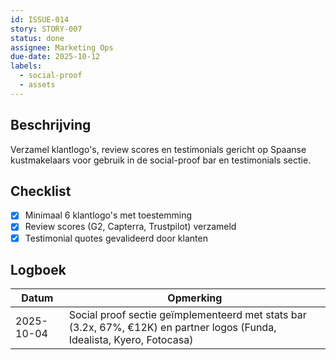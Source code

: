 ```yaml
---
id: ISSUE-014
story: STORY-007
status: done
assignee: Marketing Ops
due-date: 2025-10-12
labels:
  - social-proof
  - assets
---
```


## Beschrijving
Verzamel klantlogo's, review scores en testimonials gericht op Spaanse kustmakelaars voor gebruik in de social-proof bar en testimonials sectie.

## Checklist
- [x] Minimaal 6 klantlogo's met toestemming
- [x] Review scores (G2, Capterra, Trustpilot) verzameld
- [x] Testimonial quotes gevalideerd door klanten

## Logboek
| Datum | Opmerking |
|-------|-----------|
| 2025-10-04 | Social proof sectie geïmplementeerd met stats bar (3.2x, 67%, €12K) en partner logos (Funda, Idealista, Kyero, Fotocasa) |
